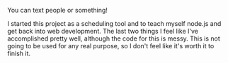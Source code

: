 You can text people or something!

I started this project as a scheduling tool and to teach myself node.js and get back into web development.
The last two things I feel like I've accomplished pretty well, although the code for this is messy.
This is not going to be used for any real purpose, so I don't feel like it's worth it to finish it.
